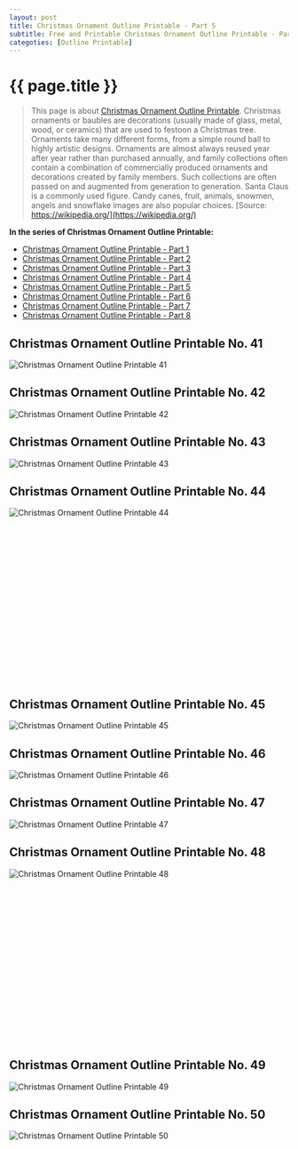 ```yaml
---
layout: post
title: Christmas Ornament Outline Printable - Part 5
subtitle: Free and Printable Christmas Ornament Outline Printable - Part 5
categoties: [Outline Printable]
---
```

{{ page.title }}
================
> This page is about [Christmas Ornament Outline Printable](https://freecoloringpages.github.io/). Christmas ornaments or baubles are decorations (usually made of glass, metal, wood, or ceramics) that are used to festoon a Christmas tree. Ornaments take many different forms, from a simple round ball to highly artistic designs. Ornaments are almost always reused year after year rather than purchased annually, and family collections often contain a combination of commercially produced ornaments and decorations created by family members. Such collections are often passed on and augmented from generation to generation. Santa Claus is a commonly used figure. Candy canes, fruit, animals, snowmen, angels and snowflake images are also popular choices. [Source: https://wikipedia.org/](https://wikipedia.org/)

**In the series of Christmas Ornament Outline Printable:**

* [Christmas Ornament Outline Printable - Part 1](https://freecoloringpages.github.io/2017/11/21/Christmas-Ornament-Outline-Printable-part-1.html)
* [Christmas Ornament Outline Printable - Part 2](https://freecoloringpages.github.io/2017/11/21/Christmas-Ornament-Outline-Printable-part-2.html)
* [Christmas Ornament Outline Printable - Part 3](https://freecoloringpages.github.io/2017/11/21/Christmas-Ornament-Outline-Printable-part-3.html)
* [Christmas Ornament Outline Printable - Part 4](https://freecoloringpages.github.io/2017/11/21/Christmas-Ornament-Outline-Printable-part-4.html)
* [Christmas Ornament Outline Printable - Part 5](https://freecoloringpages.github.io/2017/11/21/Christmas-Ornament-Outline-Printable-part-5.html)
* [Christmas Ornament Outline Printable - Part 6](https://freecoloringpages.github.io/2017/11/21/Christmas-Ornament-Outline-Printable-part-6.html)
* [Christmas Ornament Outline Printable - Part 7](https://freecoloringpages.github.io/2017/11/21/Christmas-Ornament-Outline-Printable-part-7.html)
* [Christmas Ornament Outline Printable - Part 8](https://freecoloringpages.github.io/2017/11/21/Christmas-Ornament-Outline-Printable-part-8.html)

## Christmas Ornament Outline Printable No. 41
![Christmas Ornament Outline Printable 41](https://freecoloringpages.github.io/img/Christmas-Ornament-Outline-Printable%20(41).jpg "Christmas Ornament Outline Printable 41")

## Christmas Ornament Outline Printable No. 42
![Christmas Ornament Outline Printable 42](https://freecoloringpages.github.io/img/Christmas-Ornament-Outline-Printable%20(42).jpg "Christmas Ornament Outline Printable 42")

## Christmas Ornament Outline Printable No. 43
![Christmas Ornament Outline Printable 43](https://freecoloringpages.github.io/img/Christmas-Ornament-Outline-Printable%20(43).jpg "Christmas Ornament Outline Printable 43")

## Christmas Ornament Outline Printable No. 44
![Christmas Ornament Outline Printable 44](https://freecoloringpages.github.io/img/Christmas-Ornament-Outline-Printable%20(44).jpg "Christmas Ornament Outline Printable 44")

<script async src="//pagead2.googlesyndication.com/pagead/js/adsbygoogle.js"></script><!-- Texxtonly --><ins class="adsbygoogle" style="display:inline-block;width:336px;height:280px" data-ad-client="ca-pub-6753140515841889" data-ad-slot="3207852233"></ins><script>(adsbygoogle = window.adsbygoogle || []).push({}); </script>

## Christmas Ornament Outline Printable No. 45
![Christmas Ornament Outline Printable 45](https://freecoloringpages.github.io/img/Christmas-Ornament-Outline-Printable%20(45).jpg "Christmas Ornament Outline Printable 45")

## Christmas Ornament Outline Printable No. 46
![Christmas Ornament Outline Printable 46](https://freecoloringpages.github.io/img/Christmas-Ornament-Outline-Printable%20(46).jpg "Christmas Ornament Outline Printable 46")

## Christmas Ornament Outline Printable No. 47
![Christmas Ornament Outline Printable 47](https://freecoloringpages.github.io/img/Christmas-Ornament-Outline-Printable%20(47).jpg "Christmas Ornament Outline Printable 47")

## Christmas Ornament Outline Printable No. 48
![Christmas Ornament Outline Printable 48](https://freecoloringpages.github.io/img/Christmas-Ornament-Outline-Printable%20(48).jpg "Christmas Ornament Outline Printable 48")

<script async src="//pagead2.googlesyndication.com/pagead/js/adsbygoogle.js"></script><!-- Texxtonly --><ins class="adsbygoogle" style="display:inline-block;width:336px;height:280px" data-ad-client="ca-pub-6753140515841889" data-ad-slot="3207852233"></ins><script>(adsbygoogle = window.adsbygoogle || []).push({}); </script>

## Christmas Ornament Outline Printable No. 49
![Christmas Ornament Outline Printable 49](https://freecoloringpages.github.io/img/Christmas-Ornament-Outline-Printable%20(49).jpg "Christmas Ornament Outline Printable 49")

## Christmas Ornament Outline Printable No. 50
![Christmas Ornament Outline Printable 50](https://freecoloringpages.github.io/img/Christmas-Ornament-Outline-Printable%20(50).jpg "Christmas Ornament Outline Printable 50")

